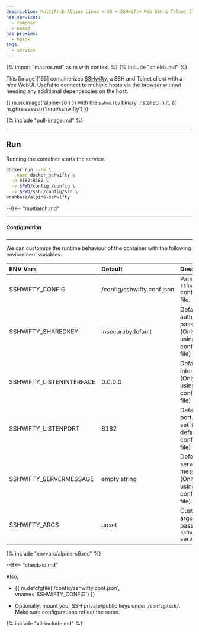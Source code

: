 ```yaml
---
description: MultiArch Alpine Linux + S6 + SSHwifty Web SSH & Telnet Client
has_services:
  - compose
  - nomad
has_proxies:
  - nginx
tags:
  - service
---
```


{% import "macros.md" as m with context %}
{% include "shields.md" %}

This [image][155] containerizes [SSHwifty][1], a SSH and
Telnet client with a *nice* WebUI. Useful to connect to multiple
hosts via the browser without needing any additional dependencies
on the host.

{{ m.srcimage('alpine-s6') }} with the `sshwifty` binary installed
in it. {{ m.ghreleasestr('nirui/sshwifty') }}

{% include "pull-image.md" %}

---
Run
---

Running the container starts the service.

``` sh
docker run --rm \
  --name docker_sshwifty \
  -p 8182:8182 \
  -v $PWD/config:/config \
  -v $PWD/ssh:/config/ssh \
woahbase/alpine-sshwifty
```

--8<-- "multiarch.md"

---
##### Configuration
---

We can customize the runtime behaviour of the container with the
following environment variables.

| ENV Vars                 | Default                    | Description
| :---                     | :---                       | :---
| SSHWIFTY_CONFIG          | /config/sshwifty.conf.json | Path to `sshwifty` configuration file.
| SSHWIFTY_SHAREDKEY       | insecurebydefault          | Default authorization password. (Only set if using default configuration file)
| SSHWIFTY_LISTENINTERFACE | 0.0.0.0                    | Default listen interface. (Only set if using default configuration file)
| SSHWIFTY_LISTENPORT      | 8182                       | Default listen port. (Only set if using default configuration file)
| SSHWIFTY_SERVERMESSAGE   | empty string               | Default server message. (Only set if using default configuration file)
| SSHWIFTY_ARGS            | unset                      | Customizable arguments passed to `sshwifty` service.
{% include "envvars/alpine-s6.md" %}

--8<-- "check-id.md"

Also,

* {{ m.defcfgfile('/config/sshwifty.conf.json', vname='SSHWIFTY_CONFIG') }}

* Optionally, mount your SSH private/public keys under
  `/config/ssh/`. Make sure configurations reflect the same.

[1]: https://sshwifty-demo.nirui.org/
[2]: https://github.com/nirui/sshwifty/releases

{% include "all-include.md" %}
